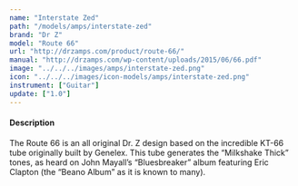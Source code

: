 ```yaml
---
name: "Interstate Zed"
path: "/models/amps/interstate-zed"
brand: "Dr Z"
model: "Route 66"
url: "http://drzamps.com/product/route-66/"
manual: "http://drzamps.com/wp-content/uploads/2015/06/66.pdf"
image: "../../../images/amps/interstate-zed.png"
icon: "../../../images/icon-models/amps/interstate-zed.png"
instrument: ["Guitar"]
update: ["1.0"]
---
```

#### Description
The Route 66 is an all original Dr. Z design based on the incredible KT-66 tube originally built by Genelex. This tube generates the “Milkshake Thick” tones, as heard on John Mayall’s “Bluesbreaker” album featuring Eric Clapton (the “Beano Album” as it is known to many).
